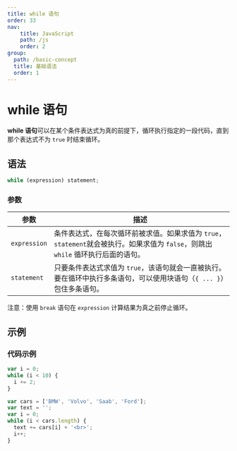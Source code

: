```yaml
---
title: while 语句
order: 33
nav:
    title: JavaScript
    path: /js
    order: 2
group:
  path: /basic-concept
  title: 基础语法
  order: 1
---
```


# while 语句

**while 语句**可以在某个条件表达式为真的前提下，循环执行指定的一段代码，直到那个表达式不为 `true` 时结束循环。

## 语法

```js
while (expression) statement;
```

### 参数

| 参数         | 描述                                                                                                                              |
| ------------ | --------------------------------------------------------------------------------------------------------------------------------- |
| `expression` | 条件表达式，在每次循环前被求值。如果求值为 `true`，`statement`就会被执行。如果求值为 `false`，则跳出 `while` 循环执行后面的语句。 |
| `statement`  | 只要条件表达式求值为 `true`，该语句就会一直被执行。要在循环中执行多条语句，可以使用块语句（`{ ... }`）包住多条语句。              |

注意：使用 `break` 语句在 `expression` 计算结果为真之前停止循环。

## 示例

### 代码示例

```js
var i = 0;
while (i < 10) {
  i += 2;
}
```

```js
var cars = ['BMW', 'Volvo', 'Saab', 'Ford'];
var text = '';
var i = 0;
while (i < cars.length) {
  text += cars[i] + '<br>';
  i++;
}
```
